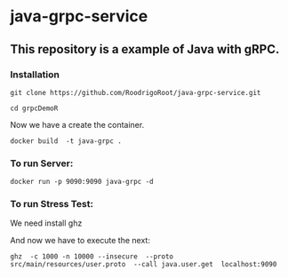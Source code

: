 # java-grpc-service
## This repository is a example of Java with gRPC.

### Installation

`git clone https://github.com/RoodrigoRoot/java-grpc-service.git `

`cd grpcDemoR`

Now we have a create the container.

`docker build  -t java-grpc .`

### To run Server:

`docker run -p 9090:9090 java-grpc -d`

### To run Stress Test:
We need install ghz

And now we have to execute the next:

`ghz  -c 1000 -n 10000 --insecure  --proto src/main/resources/user.proto  --call java.user.get  localhost:9090`
